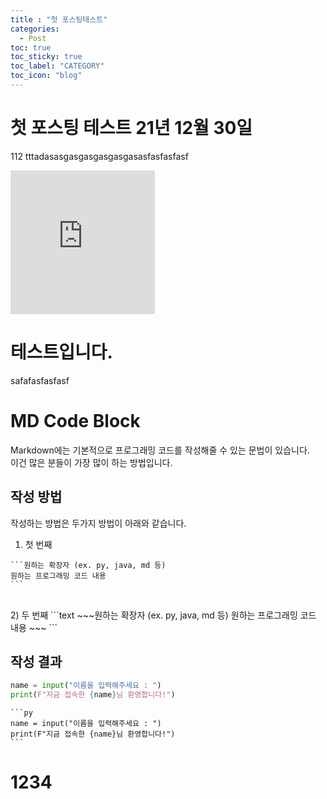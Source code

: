 ```yaml
---
title : "첫 포스팅테스트"
categories:
  - Post
toc: true
toc_sticky: true
toc_label: "CATEGORY"
toc_icon: "blog"
---
```

# 첫 포스팅 테스트 21년 12월 30일 
112 tttadasasgasgasgasgasgasasfasfasfasf

<iframe
  src="https://carbon.now.sh/embed/If3wGDr40gRJimHu8Uts"
  style="width: 231px; height: 230px; border:0; transform: scale(1); overflow:hidden;"
  sandbox="allow-scripts allow-same-origin">
</iframe>

# 테스트입니다.
safafasfasfasf

# MD Code Block

Markdown에는 기본적으로 프로그래밍 코드를 작성해줄 수 있는 문법이 있습니다.<br>
이건 많은 분들이 가장 많이 하는 방법입니다.<br>

## 작성 방법

작성하는 방법은 두가지 방법이 아래와 같습니다.

1) 첫 번째
~~~text
```원하는 확장자 (ex. py, java, md 등)
원하는 프로그래밍 코드 내용
```
~~~

<br>
2) 두 번째
```text
~~~원하는 확장자 (ex. py, java, md 등)
원하는 프로그래밍 코드 내용
~~~
```
<br>

## 작성 결과

```py
name = input("이름을 입력해주세요 : ")
print(F"지금 접속한 {name}님 환영합니다!")
```

~~~text
```py
name = input("이름을 입력해주세요 : ")
print(F"지금 접속한 {name}님 환영합니다!")
```
~~~





# 1234 